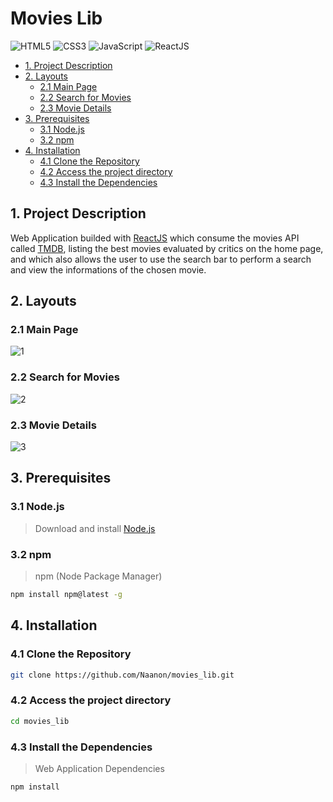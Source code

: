 # Movies Lib
![HTML5](https://img.shields.io/badge/html5-%23E34F26.svg?style=for-the-badge&logo=html5&logoColor=white) ![CSS3](https://img.shields.io/badge/css3-%231572B6.svg?style=for-the-badge&logo=css3&logoColor=white) ![JavaScript](https://img.shields.io/badge/javascript-%23323330.svg?style=for-the-badge&logo=javascript&logoColor=%23F7DF1E) ![ReactJS](https://img.shields.io/badge/-ReactJs-61DAFB?logo=react&logoColor=white&style=for-the-badge)

  - [1. Project Description](#1-project-description)
  - [2. Layouts](#2-layouts)
    - [2.1 Main Page](#21-main-page)
    - [2.2 Search for Movies](#22-search-for-movies)
    - [2.3 Movie Details](#23-movie-details)
  - [3. Prerequisites](#3-prerequisites)
    - [3.1 Node.js](#31-nodejs)
    - [3.2 npm](#32-npm)
  - [4. Installation](#4-installation)
    - [4.1 Clone the Repository](#41-clone-the-repository)
    - [4.2 Access the project directory](#42-acess-the-project-directory)
    - [4.3 Install the Dependencies](#43-install-the-dependencies)
  
## 1. Project Description
Web Application builded with [ReactJS](https://reactjs.org/) which consume the movies API called [TMDB](https://developers.themoviedb.org/3/getting-started/introduction), listing the best movies evaluated by critics on the home page, and which also allows the user to use the search bar to perform a search and view the informations of the chosen movie.

## 2. Layouts

### 2.1 Main Page
![1](https://user-images.githubusercontent.com/44070893/192629864-3986d586-b810-4c06-b416-ca53d1eab583.png)

### 2.2 Search for Movies
![2](https://user-images.githubusercontent.com/44070893/192629879-ba5b3416-c1a4-4566-b8fe-23626b1b9b02.png)

### 2.3 Movie Details
![3](https://user-images.githubusercontent.com/44070893/192629888-8c644dc7-95c2-4a89-99d7-5fb2857176ec.png)

## 3. Prerequisites

### 3.1 Node.js
> Download and install [Node.js](https://nodejs.org/)
### 3.2 npm
> npm (Node Package Manager)
   ```sh
   npm install npm@latest -g
   ```   
   
## 4. Installation
### 4.1 Clone the Repository
   ```sh
   git clone https://github.com/Naanon/movies_lib.git
   ```
### 4.2 Access the project directory  
   ```sh
   cd movies_lib
   ```
### 4.3 Install the Dependencies
   > Web Application Dependencies
   ```sh
   npm install
   ```
